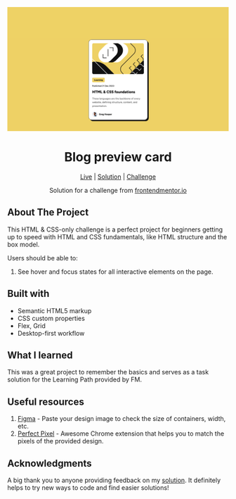 ![Blog preview card](https://github.com/catherineisonline/blog-preview-card-frontendmentor/blob/main/assets/images/solution.png?raw=true)


<h1 align="center">Blog preview card</h1>

<div align="center">

[Live](https://catherineisonline.github.io/blog-preview-card-frontendmentor/)
| [Solution](https://www.frontendmentor.io/solutions/blog-preview-card-AfTd4vSRNx)
| [Challenge](https://www.frontendmentor.io/challenges/blog-preview-card-ckPaj01IcS)

Solution for a challenge from [frontendmentor.io](https://www.frontendmentor.io/)

</div>




## About The Project

This HTML & CSS-only challenge is a perfect project for beginners getting up to speed with HTML and CSS fundamentals, like HTML structure and the box model.

Users should be able to:
1. See hover and focus states for all interactive elements on the page.




## Built with 

- Semantic HTML5 markup
- CSS custom properties
- Flex, Grid
- Desktop-first workflow

## What I learned
This was a great project to remember the basics and serves as a task solution for the Learning Path provided by FM.

## Useful resources

1. [Figma](https://www.figma.com/) - Paste your design image to check the size of containers, width, etc.
2. [Perfect Pixel](https://chrome.google.com/webstore/detail/perfectpixel-by-welldonec/dkaagdgjmgdmbnecmcefdhjekcoceebi) - Awesome Chrome extension that helps you to match the pixels of the provided design.



## Acknowledgments

A big thank you to anyone providing feedback on my [solution](https://www.frontendmentor.io/solutions/blog-preview-card-AfTd4vSRNx). It definitely helps to try new ways to code and find easier solutions! 
